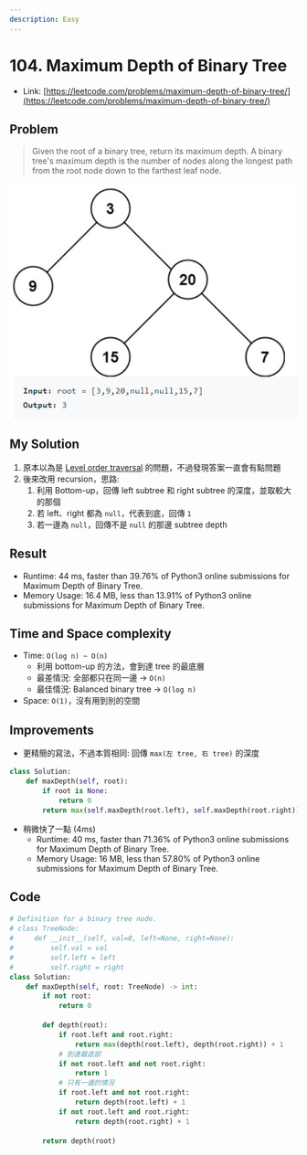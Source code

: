 ```yaml
---
description: Easy
---
```


# 104. Maximum Depth of Binary Tree

* Link: [https://leetcode.com/problems/maximum-depth-of-binary-tree/](https://leetcode.com/problems/maximum-depth-of-binary-tree/)

## Problem

>Given the root of a binary tree, return its maximum depth.
> A binary tree's maximum depth is the number of nodes along the longest path from the root node down to the farthest leaf node.

![](2021-05-11-17-35-06.png)

## My Solution

1. 原本以為是 [Level order traversal](https://www.geeksforgeeks.org/level-order-tree-traversal/) 的問題，不過發現答案一直會有點問題
2. 後來改用 recursion，思路:
   1. 利用 Bottom-up，回傳 left subtree 和 right subtree 的深度，並取較大的那個
   2. 若 left、right 都為 `null`，代表到底，回傳 `1`
   3. 若一邊為 `null`，回傳不是 `null` 的那邊 subtree depth

## Result

- Runtime: 44 ms, faster than 39.76% of Python3 online submissions for Maximum Depth of Binary Tree.
- Memory Usage: 16.4 MB, less than 13.91% of Python3 online submissions for Maximum Depth of Binary Tree.

## Time and Space complexity

- Time: `O(log n) ~ O(n)`
  - 利用 bottom-up 的方法，會到達 tree 的最底層
  - 最差情況: 全部都只在同一邊 -> `O(n)`
  - 最佳情況: Balanced binary tree -> `O(log n)`
- Space: `O(1)`，沒有用到別的空間

## Improvements

- 更精簡的寫法，不過本質相同: 回傳 `max(左 tree, 右 tree)` 的深度

```python
class Solution:
    def maxDepth(self, root):
        if root is None:
            return 0
        return max(self.maxDepth(root.left), self.maxDepth(root.right)) + 1
```
- 稍微快了一點 (4ms)
    - Runtime: 40 ms, faster than 71.36% of Python3 online submissions for Maximum Depth of Binary Tree.
    - Memory Usage: 16 MB, less than 57.80% of Python3 online submissions for Maximum Depth of Binary Tree.

## Code

```python
# Definition for a binary tree node.
# class TreeNode:
#     def __init__(self, val=0, left=None, right=None):
#         self.val = val
#         self.left = left
#         self.right = right
class Solution:
    def maxDepth(self, root: TreeNode) -> int:
        if not root:
            return 0
        
        def depth(root):
            if root.left and root.right:
                return max(depth(root.left), depth(root.right)) + 1
            # 到達最底部
            if not root.left and not root.right:
                return 1
            # 只有一邊的情況
            if root.left and not root.right:
                return depth(root.left) + 1
            if not root.left and root.right:
                return depth(root.right) + 1
        
        return depth(root)
```
